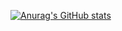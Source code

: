 [![Anurag's GitHub stats](https://github-readme-stats.vercel.app/api?username=sonyakkmas)](https://github.com/anuraghazra/github-readme-statsa&theme=dtokyonight)

<!--
**sonyakkmas/sonyakkmas** is a ✨ _special_ ✨ repository because its `README.md` (this file) appears on your GitHub profile.

Here are some ideas to get you started:

- 🔭 I’m currently working on ...
- 🌱 I’m currently learning ...
- 👯 I’m looking to collaborate on ...
- 🤔 I’m looking for help with ...
- 💬 Ask me about ...
- 📫 How to reach me: ...
- 😄 Pronouns: ...
- ⚡ Fun fact: ...
-->
